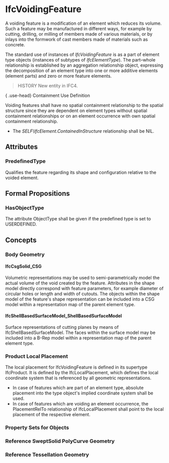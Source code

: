 # IfcVoidingFeature

A voiding feature is a modification of an element which reduces its volume. Such a feature may be manufactured in different ways, for example by cutting, drilling, or milling of members made of various materials, or by inlays into the formwork of cast members made of materials such as concrete.
<!-- end of short definition -->


The standard use of instances of _IfcVoidingFeature_ is as a part of element type objects (instances of subtypes of _IfcElementType_). The part–whole relationship is established by an aggregation relationship object, expressing the decomposition of an element type into one or more additive elements (element parts) and zero or more feature elements.

> HISTORY New entity in IFC4.

{ .use-head}
Containment Use Definition

Voiding features shall have no spatial containment relationship to the spatial structure since they are dependent on element types without spatial containment relationships or on an element occurrence with own spatial containment relationship.

* The _SELF\IfcElement.ContainedInStructure_ relationship shall be NIL.

## Attributes

### PredefinedType
Qualifies the feature regarding its shape and configuration relative to the voided element.

## Formal Propositions

### HasObjectType
The attribute ObjectType shall be given if the predefined type is set to USERDEFINED.

## Concepts

### Body Geometry



#### IfcCsgSolid_CSG

Volumetric representations may be used to semi-parametrically model the actual volume of the void created by the feature. Attributes in the shape model directly correspond with feature parameters, for example diameter of circular holes or length and width of cutouts. The objects within the shape model of the feature's shape representation can be included into a CSG model within a representation map of the parent element type.

#### IfcShellBasedSurfaceModel_ShellBasedSurfaceModel

Surface representations of cutting planes by means of IfcShellBasedSurfaceModel. The faces within the surface model may be included into a B-Rep model within a representation map of the parent element type.

### Product Local Placement

The local placement for IfcVoidingFeature is defined in its supertype IfcProduct. It is defined by the IfcLocalPlacement, which defines the local coordinate system that is referenced by all geometric representations.

* In case of features which are part of an element type, absolute placement into the type object's implied coordinate system shall be used.
* In case of features which are voiding an element occurrence, the PlacementRelTo relationship of IfcLocalPlacement shall point to the local placement of the respective element.

### Property Sets for Objects



### Reference SweptSolid PolyCurve Geometry



### Reference Tessellation Geometry



